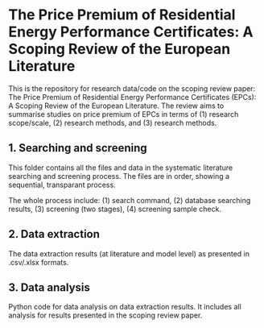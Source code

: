 # The Price Premium of Residential Energy Performance Certificates: A Scoping Review of the European Literature

This is the repository for research data/code on the scoping review paper: The Price Premium of Residential Energy Performance Certificates (EPCs): A Scoping Review of the European Literature. The review aims to summarise studies on price premium of EPCs in terms of (1) research scope/scale, (2) research methods, and (3) research methods.

## 1. Searching and screening

This folder contains all the files and data in the systematic literature searching and screening process. The files are in order, showing a sequential, transparant process.

The whole process include: (1) search command, (2) database searching results, (3) screening (two stages), (4) screening sample check.

## 2. Data extraction

The data extraction results (at literature and model level) as presented in .csv/.xlsx formats. 

## 3. Data analysis

Python code for data analysis on data extraction results. It includes all analysis for results presented in the scoping review paper. 
